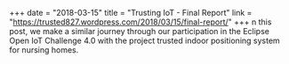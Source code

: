 +++
date = "2018-03-15"
title = "Trusting IoT - Final Report"
link = "https://trusted827.wordpress.com/2018/03/15/final-report/"
+++
n this post, we make a similar journey through our participation in the Eclipse Open IoT Challenge 4.0 with the project trusted indoor positioning system for nursing homes.